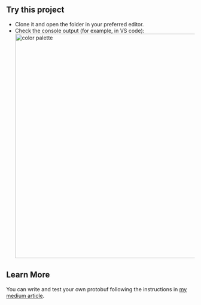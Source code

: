 ## Try this project

- Clone it and open the folder in your preferred editor.
- Check the console output (for example, in VS code):
  <img width="600" alt="color palette" src="../media/log-results.png?raw=true" />

## Learn More

You can write and test your own protobuf following the instructions in [my medium article](https://medium.com/@Makoto_29712/write-your-first-protocol-buffer-protobuf-c4fe13cdc769).
